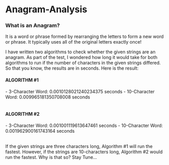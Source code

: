 # Anagram-Analysis

<h3>What is an Anagram?</h3>
<p>It is a word or phrase formed by rearranging the letters to form a new word or phrase. It typically uses all of the original letters exactly once!

I have written two algorithms to check whether the given strings are an anagram. As part of the test, I wondered how long it would
take for both algorithms to run if the number of characters in the given strings differed. So that you know, the results are in seconds.
Here is the result:</p>

<h4>ALGORITHM #1</h4>
- 3-Character Word:   0.0010128021240234375    seconds
- 10-Character Word:  0.009965181350708008     seconds
<br><br>
<h4>ALGORITHM #2</h4>
- 3-Character Word:   0.001001119613647461    seconds
- 10-Character Word:  0.001962900161743164    seconds
<br><br>
<p>If the given strings are three characters long, Algorithm #1 will run the fastest. However, if the strings are 10-characters long, 
Algorithm #2 would run the fastest. Why is that so? Stay Tune...</p>
